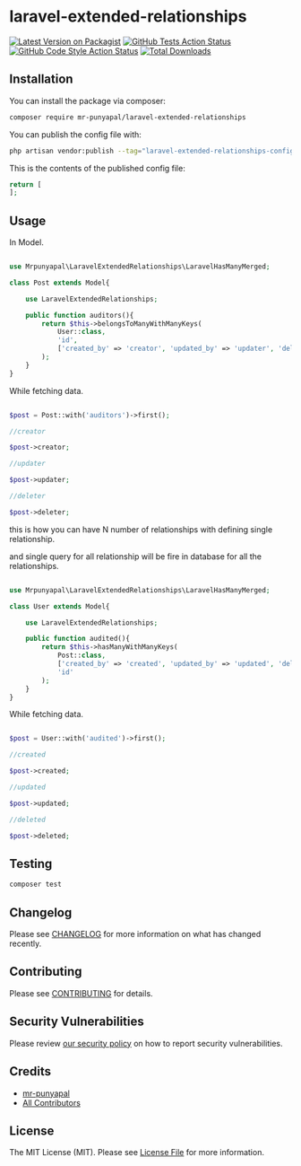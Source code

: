 # laravel-extended-relationships

[![Latest Version on Packagist](https://img.shields.io/packagist/v/mr-punyapal/laravel-extended-relationships.svg?style=flat-square)](https://packagist.org/packages/mr-punyapal/laravel-extended-relationships)
[![GitHub Tests Action Status](https://img.shields.io/github/actions/workflow/status/mr-punyapal/laravel-extended-relationships/run-tests.yml?branch=main&label=tests&style=flat-square)](https://github.com/mr-punyapal/laravel-extended-relationships/actions?query=workflow%3Arun-tests+branch%3Amain)
[![GitHub Code Style Action Status](https://img.shields.io/github/actions/workflow/status/mr-punyapal/laravel-extended-relationships/fix-php-code-style-issues.yml?branch=main&label=code%20style&style=flat-square)](https://github.com/mr-punyapal/laravel-extended-relationships/actions?query=workflow%3A"Fix+PHP+code+style+issues"+branch%3Amain)
[![Total Downloads](https://img.shields.io/packagist/dt/mr-punyapal/laravel-extended-relationships.svg?style=flat-square)](https://packagist.org/packages/mr-punyapal/laravel-extended-relationships)

## Installation

You can install the package via composer:

```bash
composer require mr-punyapal/laravel-extended-relationships
```

You can publish the config file with:

```bash
php artisan vendor:publish --tag="laravel-extended-relationships-config"
```

This is the contents of the published config file:

```php
return [
];
```

## Usage

In Model.

```php

use Mrpunyapal\LaravelExtendedRelationships\LaravelHasManyMerged;

class Post extends Model{

    use LaravelExtendedRelationships;

    public function auditors(){
        return $this->belongsToManyWithManyKeys(
            User::class,
            'id',
            ['created_by' => 'creator', 'updated_by' => 'updater', 'deleted_by' => 'deleter']
        );
    }
}

```

While fetching data.

```php

$post = Post::with('auditors')->first();

//creator

$post->creator;

//updater

$post->updater;

//deleter

$post->deleter;

```

this is how you can have N number of relationships with defining single relationship.

and single query for all relationship will be fire in database for all the relationships.


```php

use Mrpunyapal\LaravelExtendedRelationships\LaravelHasManyMerged;

class User extends Model{

    use LaravelExtendedRelationships;

    public function audited(){
        return $this->hasManyWithManyKeys(
            Post::class,
            ['created_by' => 'created', 'updated_by' => 'updated', 'deleted_by' => 'deleted'],
            'id'
        );
    }
}

```

While fetching data.

```php

$post = User::with('audited')->first();

//created

$post->created;

//updated

$post->updated;

//deleted

$post->deleted;

```

## Testing

```bash
composer test
```

## Changelog

Please see [CHANGELOG](CHANGELOG.md) for more information on what has changed recently.

## Contributing

Please see [CONTRIBUTING](CONTRIBUTING.md) for details.

## Security Vulnerabilities

Please review [our security policy](../../security/policy) on how to report security vulnerabilities.

## Credits

- [mr-punyapal](https://github.com/mr-punyapal)
- [All Contributors](../../contributors)

## License

The MIT License (MIT). Please see [License File](LICENSE.md) for more information.
